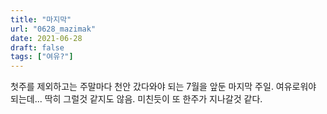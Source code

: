 ```yaml
---
title: "마지막"
url: "0628_mazimak"
date: 2021-06-28
draft: false
tags: ["여유?"]
---
```

첫주를 제외하고는 주말마다 천안 갔다와야 되는 7월을 앞둔 마지막 주일. 여유로워야 되는데... 딱히 그럴것 같지도 않음. 미친듯이 또 한주가 지나갈것 같다.
